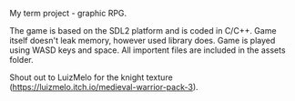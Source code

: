My term project - graphic RPG.

The game is based on the SDL2 platform and is coded in C/C++. Game itself doesn't leak memory, however used library does.
Game is played using WASD keys and space.
All importent files are included in the assets folder.

Shout out to LuizMelo for the knight texture (https://luizmelo.itch.io/medieval-warrior-pack-3).
